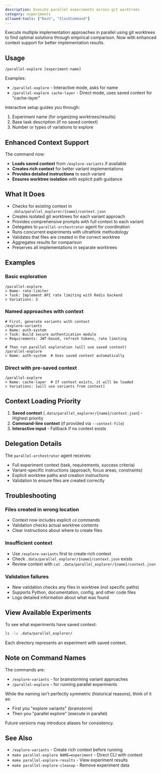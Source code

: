 ```yaml
---
description: Execute parallel experiments across git worktrees
category: experiments
allowed-tools: ["Bash", "SlashCommand"]
---
```


Execute multiple implementation approaches in parallel using git worktrees to find optimal solutions through empirical comparison. Now with enhanced context support for better implementation results.

## Usage

```
/parallel-explore [experiment-name]
```

Examples:
- `/parallel-explore` - Interactive mode, asks for name
- `/parallel-explore cache-layer` - Direct mode, uses saved context for "cache-layer"

Interactive setup guides you through:
1. Experiment name (for organizing worktrees/results)
2. Base task description (if no saved context)
3. Number or types of variations to explore

## Enhanced Context Support

The command now:
- **Loads saved context** from `/explore-variants` if available
- **Creates rich context** for better variant implementations
- **Provides detailed instructions** to each variant
- **Ensures worktree isolation** with explicit path guidance

## What It Does

- Checks for existing context in `.data/parallel_explorer/{name}/context.json`
- Creates isolated git worktrees for each variant approach
- Provides comprehensive prompts with full context to each variant
- Delegates to `parallel-orchestrator` agent for coordination
- Runs concurrent experiments with ultrathink methodology
- Validates that files are created in the correct worktree
- Aggregates results for comparison
- Preserves all implementations in separate worktrees

## Examples

### Basic exploration
```
/parallel-explore
> Name: rate-limiter
> Task: Implement API rate limiting with Redis backend
> Variations: 3
```

### Named approaches with context
```
# First, generate variants with context
/explore-variants
> Name: auth-system
> Task: Build secure authentication module
> Requirements: JWT-based, refresh tokens, rate limiting

# Then run parallel exploration (will use saved context)
/parallel-explore
> Name: auth-system  # Uses saved context automatically
```

### Direct with pre-saved context
```
/parallel-explore
> Name: cache-layer  # If context exists, it will be loaded
> Variations: [will use variants from context]
```

## Context Loading Priority

1. **Saved context** (`.data/parallel_explorer/{name}/context.json`) - Highest priority
2. **Command-line context** (if provided via `--context-file`)
3. **Interactive input** - Fallback if no context exists

## Delegation Details

The `parallel-orchestrator` agent receives:
- Full experiment context (task, requirements, success criteria)
- Variant-specific instructions (approach, focus areas, constraints)
- Explicit worktree paths and creation instructions
- Validation to ensure files are created correctly

## Troubleshooting

### Files created in wrong location
- Context now includes explicit `cd` commands
- Validation checks actual worktree contents
- Clear instructions about where to create files

### Insufficient context
- Use `/explore-variants` first to create rich context
- Check `.data/parallel_explorer/{name}/context.json` exists
- Review context with `cat .data/parallel_explorer/{name}/context.json`

### Validation failures
- New validation checks any files in worktree (not specific paths)
- Supports Python, documentation, config, and other code files
- Logs detailed information about what was found

## View Available Experiments

To see what experiments have saved context:
```bash
ls -la .data/parallel_explorer/
```
Each directory represents an experiment with saved context.

## Note on Command Names

The commands are:
- `/explore-variants` - for brainstorming variant approaches
- `/parallel-explore` - for running parallel experiments

While the naming isn't perfectly symmetric (historical reasons), think of it as:
- First you "explore variants" (brainstorm)
- Then you "parallel explore" (execute in parallel)

Future versions may introduce aliases for consistency.

## See Also

- `/explore-variants` - Create rich context before running
- `make parallel-explore NAME=experiment` - Direct CLI with context
- `make parallel-explore-results` - View experiment results
- `make parallel-explore-cleanup` - Remove experiment data